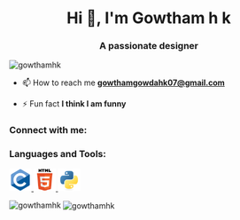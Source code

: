 # <h1 align="center">Hi 👋, I'm Gowtham h k</h1>
<h3 align="center">A passionate designer</h3>

<p align="left"> <img src="https://komarev.com/ghpvc/?username=gowthamhk&label=Profile%20views&color=0e75b6&style=flat" alt="gowthamhk" /> </p>

- 📫 How to reach me **gowthamgowdahk07@gmail.com**

- ⚡ Fun fact **I think I am funny**

<h3 align="left">Connect with me:</h3>
<p align="left">
</p>

<h3 align="left">Languages and Tools:</h3>
<p align="left"> <a href="https://www.cprogramming.com/" target="_blank" rel="noreferrer"> <img src="https://raw.githubusercontent.com/devicons/devicon/master/icons/c/c-original.svg" alt="c" width="40" height="40"/> </a> <a href="https://www.w3.org/html/" target="_blank" rel="noreferrer"> <img src="https://raw.githubusercontent.com/devicons/devicon/master/icons/html5/html5-original-wordmark.svg" alt="html5" width="40" height="40"/> </a> <a href="https://www.python.org" target="_blank" rel="noreferrer"> <img src="https://raw.githubusercontent.com/devicons/devicon/master/icons/python/python-original.svg" alt="python" width="40" height="40"/> </a> </p>

<p><img align="left" src="https://github-readme-stats.vercel.app/api/top-langs?username=gowthamhk&show_icons=true&locale=en&layout=compact" alt="gowthamhk" /></p>

<p>&nbsp;<img align="center" src="https://github-readme-stats.vercel.app/api?username=gowthamhk&show_icons=true&locale=en" alt="gowthamhk" /></p>

